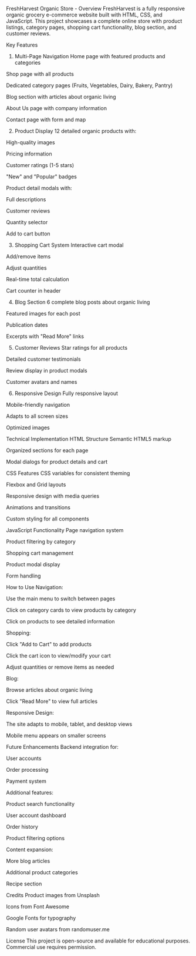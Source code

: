 FreshHarvest Organic Store -
Overview
FreshHarvest is a fully responsive organic grocery e-commerce website built with HTML, CSS, and JavaScript. This project showcases a complete online store with product listings, category pages, shopping cart functionality, blog section, and customer reviews.

Key Features
1. Multi-Page Navigation
Home page with featured products and categories

Shop page with all products

Dedicated category pages (Fruits, Vegetables, Dairy, Bakery, Pantry)

Blog section with articles about organic living

About Us page with company information

Contact page with form and map

2. Product Display
12 detailed organic products with:

High-quality images

Pricing information

Customer ratings (1-5 stars)

"New" and "Popular" badges

Product detail modals with:

Full descriptions

Customer reviews

Quantity selector

Add to cart button

3. Shopping Cart System
Interactive cart modal

Add/remove items

Adjust quantities

Real-time total calculation

Cart counter in header

4. Blog Section
6 complete blog posts about organic living

Featured images for each post

Publication dates

Excerpts with "Read More" links

5. Customer Reviews
Star ratings for all products

Detailed customer testimonials

Review display in product modals

Customer avatars and names

6. Responsive Design
Fully responsive layout

Mobile-friendly navigation

Adapts to all screen sizes

Optimized images

Technical Implementation
HTML Structure
Semantic HTML5 markup

Organized sections for each page

Modal dialogs for product details and cart

CSS Features
CSS variables for consistent theming

Flexbox and Grid layouts

Responsive design with media queries

Animations and transitions

Custom styling for all components

JavaScript Functionality
Page navigation system

Product filtering by category

Shopping cart management

Product modal display

Form handling

How to Use
Navigation:

Use the main menu to switch between pages

Click on category cards to view products by category

Click on products to see detailed information

Shopping:

Click "Add to Cart" to add products

Click the cart icon to view/modify your cart

Adjust quantities or remove items as needed

Blog:

Browse articles about organic living

Click "Read More" to view full articles

Responsive Design:

The site adapts to mobile, tablet, and desktop views

Mobile menu appears on smaller screens

Future Enhancements
Backend integration for:

User accounts

Order processing

Payment system

Additional features:

Product search functionality

User account dashboard

Order history

Product filtering options

Content expansion:

More blog articles

Additional product categories

Recipe section

Credits
Product images from Unsplash

Icons from Font Awesome

Google Fonts for typography

Random user avatars from randomuser.me

License
This project is open-source and available for educational purposes. Commercial use requires permission.

